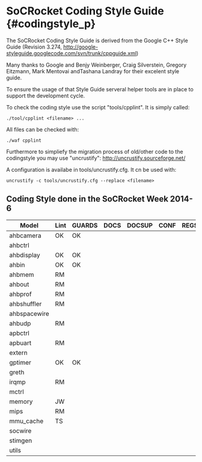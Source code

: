 SoCRocket Coding Style Guide {#codingstyle_p}
============================

The SoCRocket Coding Style Guide is derived from the Google C++ Style Guide 
(Revision 3.274, http://google-styleguide.googlecode.com/svn/trunk/cppguide.xml)

Many thanks to Google and Benjy Weinberger, Craig Silverstein, 
Gregory Eitzmann, Mark Mentovai andTashana Landray for their excelent style guide.

To ensure the usage of that Style Guide serveral helper tools are in place to support 
the development cycle.

To check the coding style use the script "tools/cpplint". It is simply called:
~~~
./tool/cpplint <filename> ...
~~~
All files can be checked with:
~~~
./waf cpplint
~~~
Furthermore to simpliefy the migration process of old/other code to the codingstyle you may use "uncrustify":
http://uncrustify.sourceforge.net/

A configuration is availabe in tools/uncrustify.cfg. It cn be used with:
~~~
uncrustify -c tools/uncrustify.cfg --replace <filename>
~~~

Coding Style done in the SoCRocket Week 2014-6
----------------------------------------------

Model        | Lint | GUARDS | DOCS | DOCSUP | CONF | REGS  
------------ | ---- | ------ | ---- | ------ | ---- | ----
ahbcamera    | OK   |  OK    |      |        |      |
ahbctrl      |      |        |      |        |      |
ahbdisplay   | OK   |  OK    |      |        |      |
ahbin        | OK   |  OK    |      |        |      |
ahbmem       | RM   |        |      |        |      |
ahbout       | RM   |        |      |        |      |
ahbprof      | RM   |        |      |        |      |
ahbshuffler  | RM   |        |      |        |      |
ahbspacewire |      |        |      |        |      |
ahbudp       | RM   |        |      |        |      |
apbctrl      |      |        |      |        |      |
apbuart      | RM   |        |      |        |      |
extern       |      |        |      |        |      |
gptimer      | OK   | OK     |      |        |      |
greth        |      |        |      |        |      |
irqmp        | RM   |        |      |        |      |
mctrl        |      |        |      |        |      |
memory       | JW   |        |      |        |      |
mips         | RM   |        |      |        |      |
mmu_cache    | TS   |        |      |        |      |
socwire      |      |        |      |        |      |
stimgen      |      |        |      |        |      |
utils        |      |        |      |        |      |


